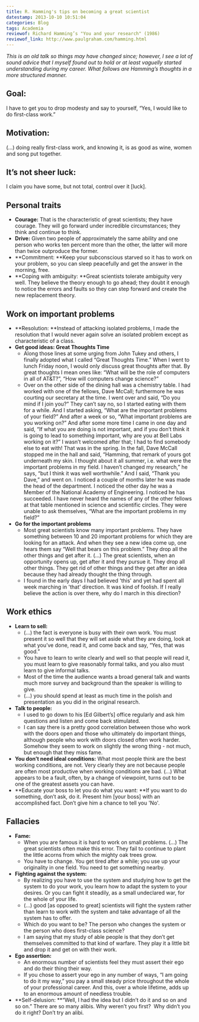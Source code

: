 ```yaml
---
title: R. Hamming's tips on becoming a great scientist
datestamp: 2013-10-10 10:51:04
categories: Blog
tags: Academia
reviewof: Richard Hamming’s "You and your research" (1986)
reviewof_link: http://www.paulgraham.com/hamming.html
---
```


*This is an old talk so things may have changed since; however, I see a lot of sound advice that I myself found out to hold or at least vaguelly started understanding during my career. What follows are Hamming’s thoughts in a more structured manner.*

## Goal:

I have to get you to drop modesty and say to yourself, “Yes, I would like to do first-class work.”

## Motivation:

(…) doing really first-class work, and knowing it, is as good as wine, women and song put together.

## It’s not sheer luck:

I claim you have some, but not total, control over it [luck].

## Personal traits

-   **Courage:** That is the characteristic of great scientists; they have courage. They will go forward under incredible circumstances; they think and continue to think.
-   **Drive:** Given two people of approximately the same ability and one person who works ten percent more than the other, the latter will more than twice outproduce the former.
-   **Commitment: **Keep your subconscious starved so it has to work on your problem, so you can sleep peacefully and get the answer in the morning, free.
-   **Coping with ambiguity: **Great scientists tolerate ambiguity very well. They believe the theory enough to go ahead; they doubt it enough to notice the errors and faults so they can step forward and create the new replacement theory.

## Work on important problems

-   **Resolution: **Instead of attacking isolated problems, I made the resolution that I would never again solve an isolated problem except as characteristic of a class.
-   **Get good ideas: Great Thoughts Time**
    -   Along those lines at some urging from John Tukey and others, I finally adopted what I called “Great Thoughts Time.” When I went to lunch Friday noon, I would only discuss great thoughts after that. By great thoughts I mean ones like: “What will be the role of computers in all of AT&T?”, “How will computers change science?”
    -   Over on the other side of the dining hall was a chemistry table. I had worked with one of the fellows, Dave McCall; furthermore he was courting our secretary at the time. I went over and said, “Do you mind if I join you?” They can’t say no, so I started eating with them for a while. And I started asking, “What are the important problems of your field?” And after a week or so, “What important problems are you working on?” And after some more time I came in one day and said, “If what you are doing is not important, and if you don’t think it is going to lead to something important, why are you at Bell Labs working on it?” I wasn’t welcomed after that; I had to find somebody else to eat with! That was in the spring. In the fall, Dave McCall stopped me in the hall and said, “Hamming, that remark of yours got underneath my skin. I thought about it all summer, i.e. what were the important problems in my field. I haven’t changed my research,” he says, “but I think it was well worthwhile.” And I said, “Thank you Dave,” and went on. I noticed a couple of months later he was made the head of the department. I noticed the other day he was a Member of the National Academy of Engineering. I noticed he has succeeded. I have never heard the names of any of the other fellows at that table mentioned in science and scientific circles. They were unable to ask themselves, “What are the important problems in my field?”
-   **Go for the important problems**
    -   Most great scientists know many important problems. They have something between 10 and 20 important problems for which they are looking for an attack. And when they see a new idea come up, one hears them say “Well that bears on this problem.” They drop all the other things and get after it. (…) The great scientists, when an opportunity opens up, get after it and they pursue it. They drop all other things. They get rid of other things and they get after an idea because they had already thought the thing through.
    -   I found in the early days I had believed 'this' and yet had spent all week marching in 'that' direction. It was kind of foolish. If I really believe the action is over there, why do I march in this direction?

## Work ethics

-   **Learn to sell:**
    -   (…) the fact is everyone is busy with their own work. You must present it so well that they will set aside what they are doing, look at what you’ve done, read it, and come back and say, “Yes, that was good.”
    -   You have to learn to write clearly and well so that people will read it, you must learn to give reasonably formal talks, and you also must learn to give informal talks.
    -   Most of the time the audience wants a broad general talk and wants much more survey and background than the speaker is willing to give.
    -   (…) you should spend at least as much time in the polish and presentation as you did in the original research.
-   **Talk to people:**
    -   I used to go down to his [Ed Gilbert’s] office regularly and ask him questions and listen and come back stimulated.
    -   I can say there is a pretty good correlation between those who work with the doors open and those who ultimately do important things, although people who work with doors closed often work harder. Somehow they seem to work on slightly the wrong thing - not much, but enough that they miss fame.
-   **You don’t need ideal conditions:** What most people think are the best working conditions, are not. Very clearly they are not because people are often most productive when working conditions are bad. (…) What appears to be a fault, often, by a change of viewpoint, turns out to be one of the greatest assets you can have.
-   **Educate your boss to let you do what you want: **If you want to do something, don’t ask, do it. Present him [your boss] with an accomplished fact. Don’t give him a chance to tell you 'No'.

## Fallacies

-   **Fame:**
    -   When you are famous it is hard to work on small problems. (…) The great scientists often make this error. They fail to continue to plant the little acorns from which the mighty oak trees grow.
    -   You have to change. You get tired after a while; you use up your originality in one field. You need to get something nearby.
-   **Fighting against the system:**
    -   By realizing you have to use the system and studying how to get the system to do your work, you learn how to adapt the system to your desires. Or you can fight it steadily, as a small undeclared war, for the whole of your life.
    -   (…) good [as opposed to great] scientists will fight the system rather than learn to work with the system and take advantage of all the system has to offer.
    -   Which do you want to be? The person who changes the system or the person who does first-class science?
    -   I am saying that my study of able people is that they don’t get themselves committed to that kind of warfare. They play it a little bit and drop it and get on with their work.
-   **Ego assertion:**
    -   An enormous number of scientists feel they must assert their ego and do their thing their way.
    -   If you chose to assert your ego in any number of ways, “I am going to do it my way,” you pay a small steady price throughout the whole of your professional career. And this, over a whole lifetime, adds up to an enormous amount of needless trouble.
-   **Self-delusion: **“Well, I had the idea but I didn’t do it and so on and so on.” There are so many alibis. Why weren’t you first?  Why didn’t you do it right? Don’t try an alibi.
